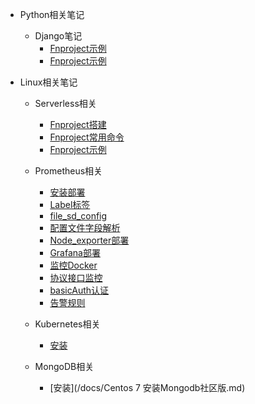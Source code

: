 <!-- _sidebar.md -->

* Python相关笔记
  * Django笔记
    * [Fnproject示例](/docs/ServerLess学习笔记-搭建FN示例.md)
    * [Fnproject示例](/docs/ServerLess学习笔记-搭建FN示例.md)
  
* Linux相关笔记
  * Serverless相关
    * [Fnproject搭建](/docs/ServerLess学习笔记-Fnproject搭建.md)
    * [Fnproject常用命令](/docs/ServerLess学习笔记-Fnproject常用命令.md)
    * [Fnproject示例](/docs/ServerLess学习笔记-搭建FN示例.md)
    
  * Prometheus相关
    * [安装部署](/docs/Prometheus笔记-安装.md)
    * [Label标签](/docs/Prometheus笔记-Label标签.md)
    * [file_sd_config](/docs/Prometheus笔记-file_sd_config.md)
    * [配置文件字段解析](/docs/Prometheus笔记-配置文件字段解析.md)
    * [Node_exporter部署](/docs/Prometheus笔记-安装Node_exporter.md)
    * [Grafana部署](/docs/Prometheus笔记-Grafana可视化.md)
    * [监控Docker](/docs/Prometheus笔记-监控docker容器.md)
    * [协议接口监控](/docs/Prometheus笔记-安装blackbox_exporter.md)
    * [basicAuth认证](/docs/Prometheus笔记-设置Basic_auth登录校验.md)
    * [告警规则](/docs/Prometheus笔记-告警规则配置.md)
  
  * Kubernetes相关
    * [安装](/docs/Kubernetes学习笔记-安装.md)
    
  * MongoDB相关
  
    * [安装](/docs/Centos 7 安装Mongodb社区版.md)
  
        